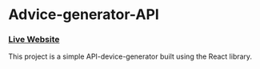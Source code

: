 <h1>Advice-generator-API</h3>

### [Live Website](https://dawser123.github.io/advice-generator-API/)
This project is a simple API-device-generator built using the React library.
<p align="left">
</p>
